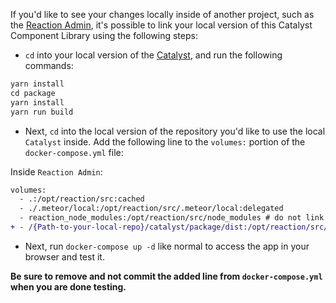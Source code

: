 If you'd like to see your changes locally inside of another project, such as the [Reaction Admin](https://github.com/reactioncommerce/reaction), it's possible to link your local version of this Catalyst Component Library using the following steps:

- `cd` into your local version of the [Catalyst](https://github.com/reactioncommerce/catalyst), and run the following commands:

```diff
yarn install
cd package
yarn install
yarn run build
```

- Next, `cd` into the local version of the repository you'd like to use the local `Catalyst` inside. Add the following line to the `volumes:` portion of the `docker-compose.yml` file:

Inside `Reaction Admin`:
```diff
volumes:
  - .:/opt/reaction/src:cached
  - ./.meteor/local:/opt/reaction/src/.meteor/local:delegated
  - reaction_node_modules:/opt/reaction/src/node_modules # do not link node_modules in, and persist it between dc up runs
+ - /{Path-to-your-local-repo}/catalyst/package/dist:/opt/reaction/src/node_modules/@reactioncommerce/catalyst
```

- Next, run `docker-compose up -d` like normal to access the app in your browser and test it.

**Be sure to remove and not commit the added line from `docker-compose.yml` when you are done testing.**
